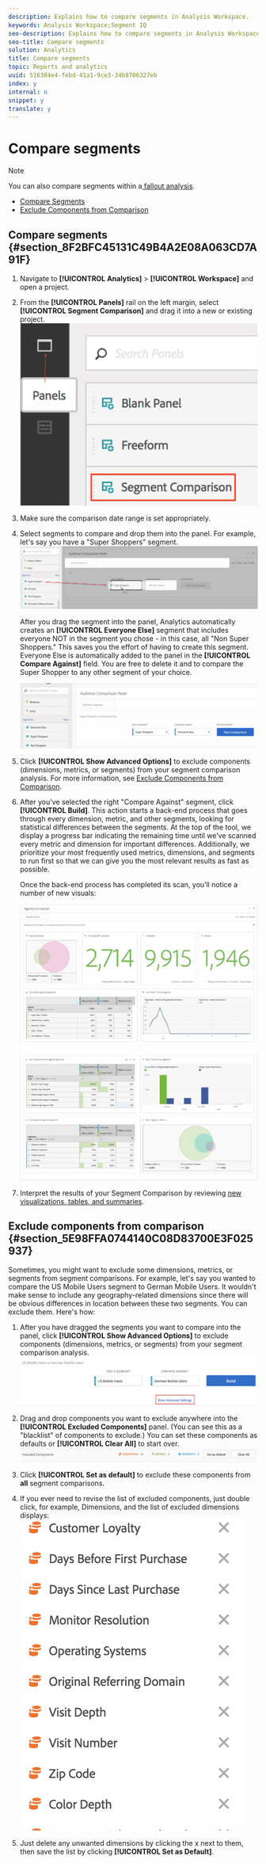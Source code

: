 ```yaml
---
description: Explains how to compare segments in Analysis Workspace.
keywords: Analysis Workspace;Segment IQ
seo-description: Explains how to compare segments in Analysis Workspace.
seo-title: Compare segments
solution: Analytics
title: Compare segments
topic: Reports and analytics
uuid: 516384e4-febd-41a1-9ce3-34b8706327eb
index: y
internal: n
snippet: y
translate: y
---
```


# Compare segments


>[!NOTE]
>
>You can also compare segments within a[ fallout analysis](../../../analysis_workspace_bucket/freeform-analysis-visualizations/fallout_flow/compare-segments-fallout.md#section_E0B761A69B1545908B52E05379277B56). 



* [ Compare Segments](../../../analysis_workspace_bucket/panels/segment-comparison/compare-segments.md#section_8F2BFC45131C49B4A2E08A063CD7A91F)
* [ Exclude Components from Comparison](../../../analysis_workspace_bucket/panels/segment-comparison/compare-segments.md#section_5E98FFA0744140C08D83700E3F025937)

## Compare segments {#section_8F2BFC45131C49B4A2E08A063CD7A91F}


1. Navigate to **[!UICONTROL  Analytics]** > **[!UICONTROL  Workspace]** and open a project.
1. From the **[!UICONTROL  Panels]** rail on the left margin, select **[!UICONTROL  Segment Comparison]** and drag it into a new or existing project. ![](assets/seg-compare-panel.png) 

1. Make sure the comparison date range is set appropriately.
1. Select segments to compare and drop them into the panel. For example, let's say you have a "Super Shoppers" segment. ![](assets/compare-audiences.png) 

   After you drag the segment into the panel, Analytics automatically creates an **[!UICONTROL  Everyone Else]** segment that includes everyone NOT in the segment you chose - in this case, all "Non Super Shoppers." This saves you the effort of having to create this segment. Everyone Else is automatically added to the panel in the **[!UICONTROL  Compare Against]** field. You are free to delete it and to compare the Super Shopper to any other segment of your choice. 

   ![](assets/everyone-else.png) 

1. Click **[!UICONTROL  Show Advanced Options]** to exclude components (dimensions, metrics, or segments) from your segment comparison analysis. For more information, see [ Exclude Components from Comparison](../../../analysis_workspace_bucket/panels/segment-comparison/compare-segments.md#section_5E98FFA0744140C08D83700E3F025937).
1. After you've selected the right "Compare Against" segment, click **[!UICONTROL  Build]**. This action starts a back-end process that goes through every dimension, metric, and other segments, looking for statistical differences between the segments. At the top of the tool, we display a progress bar indicating the remaining time until we’ve scanned every metric and dimension for important differences. Additionally, we prioritize your most frequently used metrics, dimensions, and segments to run first so that we can give you the most relevant results as fast as possible. 

   Once the back-end process has completed its scan, you’ll notice a number of new visuals: 

   ![](assets/new-viz.png) 

   ![](assets/new-viz2.png) 

1. Interpret the results of your Segment Comparison by reviewing [ new visualizations, tables, and summaries](../../../analysis_workspace_bucket/panels/segment-comparison/segment-comparison.md#concept_74FAC1C6D0204F9190A110B0D9005793).

## Exclude components from comparison {#section_5E98FFA0744140C08D83700E3F025937}

Sometimes, you might want to exclude some dimensions, metrics, or segments from segment comparisons. For example, let's say you wanted to compare the US Mobile Users segment to German Mobile Users. It wouldn't make sense to include any geography-related dimensions since there will be obvious differences in location between these two segments. You can exclude them. Here's how: 

1. After you have dragged the segments you want to compare into the panel, click **[!UICONTROL  Show Advanced Options]** to exclude components (dimensions, metrics, or segments) from your segment comparison analysis. ![](assets/show-advanced-settings.png) 

1. Drag and drop components you want to exclude anywhere into the **[!UICONTROL  Excluded Components]** panel. (You can see this as a "blacklist" of components to exclude.) You can set these components as defaults or **[!UICONTROL  Clear All]** to start over. ![](assets/excluded-components.png) 

1. Click **[!UICONTROL  Set as default]** to exclude these components from **all** segment comparisons.
1. If you ever need to revise the list of excluded components, just double click, for example, Dimensions, and the list of excluded dimensions displays: ![](assets/excluded-dimensions.png) 

1. Just delete any unwanted dimensions by clicking the x next to them, then save the list by clicking **[!UICONTROL  Set as Default]**.
